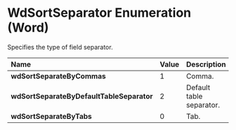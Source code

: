 
# WdSortSeparator Enumeration (Word)

Specifies the type of field separator.



|**Name**|**Value**|**Description**|
|:-----|:-----|:-----|
| **wdSortSeparateByCommas**|1|Comma.|
| **wdSortSeparateByDefaultTableSeparator**|2|Default table separator.|
| **wdSortSeparateByTabs**|0|Tab.|
